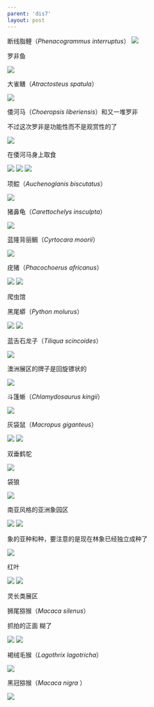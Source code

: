 ```yaml
---
parent: 'dis7'
layout: post
---
```

断线脂鲤（<i>Phenacogrammus interruptus</i>）
<img class='disc' src='https://i.postimg.cc/02Vbr540/215.jpg'>

罗非鱼

<img class='disc' src='https://i.postimg.cc/y85xXQsJ/216.jpg'>

大雀鳝（<i>Atractosteus spatula</i>）

<img class='disc' src='https://i.postimg.cc/NM80tQTT/217.jpg'>

倭河马（<i>Choeropsis liberiensis</i>）和又一堆罗非

不过这次罗非是功能性而不是观赏性的了

<img class='disc' src='https://i.postimg.cc/W3c4xdDT/219.jpg'>

在倭河马身上取食

<img class='disc' src='https://i.postimg.cc/PJt5r0z7/220.jpg'>

<img class='disc' src='https://i.postimg.cc/BbMQ8Nmn/221.jpg'>

<img class='disc' src='https://i.postimg.cc/7PVLQYqr/222.jpg'>

项鲿（<i>Auchenoglanis biscutatus</i>）

<img class='disc' src='https://i.postimg.cc/CLxKyTKB/223.jpg'>

猪鼻龟（<i>Carettochelys insculpta</i>）

<img class='disc' src='https://i.postimg.cc/HkJsxwXT/224.jpg'>

蓝隆背丽鲷（<i>Cyrtocara moorii</i>）

<img class='disc' src='https://i.postimg.cc/PrV5T3L6/225.jpg'>

疣猪（<i>Phacochoerus africanus</i>）

<img class='disc' src='https://i.postimg.cc/T3Z2WKJg/226.jpg'>

<img class='disc' src='https://i.postimg.cc/XvdjKnsh/227.jpg'>

爬虫馆

黑尾蟒（<i>Python molurus</i>）

<img class='disc' src='https://i.postimg.cc/Y97pbTVS/228.jpg'>



<img class='disc' src='https://i.postimg.cc/xCP97tD3/229.jpg'>

蓝舌石龙子（<i>Tiliqua scincoides</i>）

<img class='disc' src='https://i.postimg.cc/rsFqLxqX/230.jpg'>

澳洲展区的牌子是回旋镖状的

<img class='disc' src='https://i.postimg.cc/L5C245sq/231.jpg'>

斗篷蜥（<i>Chlamydosaurus kingii</i>）

<img class='disc' src='https://i.postimg.cc/c1XsB9cs/232.jpg'>

灰袋鼠（<i>Macropus giganteus</i>）

<img class='disc' src='https://i.postimg.cc/vHTGqrP5/233.jpg'>

<img class='disc' src='https://i.postimg.cc/wTrgS1PZ/234.jpg'>

双垂鹤鸵

<img class='disc' src='https://i.postimg.cc/qvC40kHR/235.jpg'>

袋狼

<img class='disc' src='https://i.postimg.cc/vmFMZpGv/236.jpg'>

南亚风格的亚洲象园区

<img class='disc' src='https://i.postimg.cc/xC92KMJJ/237.jpg'>

<img class='disc' src='https://i.postimg.cc/SK642Dsb/238.jpg'>

象的亚种和种，要注意的是现在林象已经独立成种了

<img class='disc' src='https://i.postimg.cc/G2z1ztGM/239.jpg'>

红叶

<img class='disc' src='https://i.postimg.cc/Y09BP7xt/240.jpg'>

<img class='disc' src='https://i.postimg.cc/1Xj1hdWw/241.jpg'>

灵长类展区

狮尾猕猴（<i>Macaca silenus</i>）

抓拍的正面 糊了

<img class='disc' src='https://i.postimg.cc/MZPSQcWH/242.jpg'>

<img class='disc' src='https://i.postimg.cc/WbdP623n/243.jpg'>

褐绒毛猴（<i>Lagothrix lagotricha</i>）

<img class='disc' src='https://i.postimg.cc/pX3Msg5t/244.jpg'>

黑冠猕猴（<i>Macaca nigra </i>）

<img class='disc' src='https://i.postimg.cc/RZf5yXwJ/245.jpg'>
